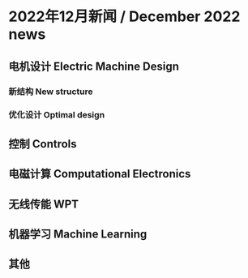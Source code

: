 # 2022年12月新闻 / December 2022 news

## 电机设计 Electric Machine Design

### 新结构 New structure

### 优化设计 Optimal design

## 控制 Controls

## 电磁计算 Computational Electronics

## 无线传能 WPT

## 机器学习 Machine Learning

## 其他